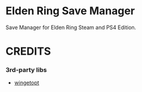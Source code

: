 # Elden Ring Save Manager
Save Manager for Elden Ring Steam and PS4 Edition.

# CREDITS
### 3rd-party libs
* [wingetopt](https://github.com/alex85k/wingetopt)
